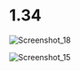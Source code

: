 # 1.34
![Screenshot_18](https://user-images.githubusercontent.com/85027066/194383695-87537899-43fd-4933-853b-fe93bca536fa.png)

![Screenshot_15](https://user-images.githubusercontent.com/85027066/193462567-58c56dd8-14fe-4bae-b590-4a0719c24365.png)


